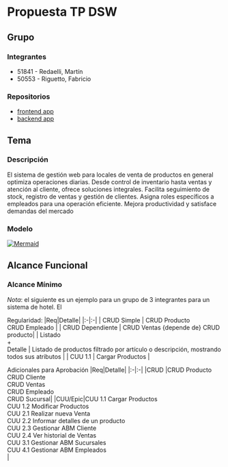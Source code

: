 # Propuesta TP DSW

## Grupo
### Integrantes
* 51841 - Redaelli, Martín
* 50553 - Riguetto, Fabricio

### Repositorios
* [frontend app](https://github.com/Fabririguetto/Frontend-dsw.git)
* [backend app](https://github.com/Fabririguetto/Backend-dsw.git)

## Tema
### Descripción
El sistema de gestión web para locales de venta de productos en general optimiza operaciones diarias. Desde control de inventario hasta ventas y atención al cliente, ofrece soluciones integrales. Facilita seguimiento de stock, registro de ventas y gestión de clientes. Asigna roles específicos a empleados para una operación eficiente. Mejora productividad y satisface demandas del mercado

### Modelo
[![Mermaid](https://mermaid.ink/img/pako:eNqtVt1vmzAQ_1csP7GWROSLEDRF2ta9rdKkVHuYeHHtS2oVcGSbaG2U_30GbEIgTVZ1PMBx97vz7z5s2GMqGOAY05QodcfJRpIsyZG5Kg1acaUhIyst6DPa15byGqy05PkG5SJ7lNDXMy6BUi7ylumHifX5pxSsoFos0dZKqgv5nm1TIMxAwEo9yLeUQ65haVhWQg-wKmghFUmXSFmpj_llPMkS7cpHy3jb4bnmqZZEOoXybIqVXnzqOtqo1qt6U94d0YDWQJ-Ijyx3R91HLt8m3XbMneAMUSI3bQYdhnkBO6Eac889E4yvOT1G8JzQNKHnU8YkFXuvutdl6sE2oLTpMpFfvt7bxLxegrZgpBqIiyFc2zwnNO17TxRXUK9X2fNRDvWjPfdNgdozz3ONOHvHJgBFJd92tgETxWMKpvJgDJ3oqtxnb5Jq0vkIqXKWRJ-OKTGRjs-ZtV1TP1SPM4eCNWlIYS3yt9dvBuI_EjizTD3rF9c47uWWsjPzLUvTNLOBGDAh_-FENCwYPzn2bm2bKElpYTr1ILTZJcf5rYWT03owOE5xjKjItaEGaHke2tC8DnW5Xkc2TbsOrQvfx9X3JpEEjxJs8DdGCobDG_PiPBXUJXaetb7tMKodLlTl1McKx3wlkJS_kovoViEbOtjHGciMcGY-tdVwJVg_QQYJjo3IiHxOcJIfDI4UWqxecopjLQvwcbFlZt7sl9kptyT_LUT7Fcd7_AfH4yAaRpNoMZoF4TyIRovIxy84ng_DIJoH43AximaT6Xxy8PFrFSAYRot5MBtPwzAKF5PZdOpjYFwLeW9_DMrH4S_q_Yfl?type=png)](https://mermaid.live/edit#pako:eNqtVt1vmzAQ_1csP7GWROSLEDRF2ta9rdKkVHuYeHHtS2oVcGSbaG2U_30GbEIgTVZ1PMBx97vz7z5s2GMqGOAY05QodcfJRpIsyZG5Kg1acaUhIyst6DPa15byGqy05PkG5SJ7lNDXMy6BUi7ylumHifX5pxSsoFos0dZKqgv5nm1TIMxAwEo9yLeUQ65haVhWQg-wKmghFUmXSFmpj_llPMkS7cpHy3jb4bnmqZZEOoXybIqVXnzqOtqo1qt6U94d0YDWQJ-Ijyx3R91HLt8m3XbMneAMUSI3bQYdhnkBO6Eac889E4yvOT1G8JzQNKHnU8YkFXuvutdl6sE2oLTpMpFfvt7bxLxegrZgpBqIiyFc2zwnNO17TxRXUK9X2fNRDvWjPfdNgdozz3ONOHvHJgBFJd92tgETxWMKpvJgDJ3oqtxnb5Jq0vkIqXKWRJ-OKTGRjs-ZtV1TP1SPM4eCNWlIYS3yt9dvBuI_EjizTD3rF9c47uWWsjPzLUvTNLOBGDAh_-FENCwYPzn2bm2bKElpYTr1ILTZJcf5rYWT03owOE5xjKjItaEGaHke2tC8DnW5Xkc2TbsOrQvfx9X3JpEEjxJs8DdGCobDG_PiPBXUJXaetb7tMKodLlTl1McKx3wlkJS_kovoViEbOtjHGciMcGY-tdVwJVg_QQYJjo3IiHxOcJIfDI4UWqxecopjLQvwcbFlZt7sl9kptyT_LUT7Fcd7_AfH4yAaRpNoMZoF4TyIRovIxy84ng_DIJoH43AximaT6Xxy8PFrFSAYRot5MBtPwzAKF5PZdOpjYFwLeW9_DMrH4S_q_Yfl)

## Alcance Funcional 

### Alcance Mínimo

*Nota*: el siguiente es un ejemplo para un grupo de 3 integrantes para un sistema de hotel. El 

Regularidad:
|Req|Detalle|
|:-|:-|
| CRUD Simple | CRUD Producto<br>CRUD Empleado |
| CRUD Dependiente | CRUD Ventas {depende de} CRUD producto|
| Listado<br>+<br>Detalle | Listado de productos filtrado por artículo o descripción, mostrando todos sus atributos |
| CUU 1.1 | Cargar Productos |


Adicionales para Aprobación
|Req|Detalle|
|:-|:-|
|CRUD |CRUD Producto<br>CRUD Cliente<br>CRUD Ventas<br>CRUD Empleado<br>CRUD Sucursal|
|CUU/Epic|CUU 1.1 Cargar Productos<br>CUU 1.2 Modificar Productos<br>CUU 2.1 Realizar nueva Venta<br>CUU 2.2 Informar detalles de un producto<br>CUU 2.3 Gestionar ABM Cliente<br>CUU 2.4 Ver historial de Ventas<br>CUU 3.1 Gestionar ABM Sucursales<br>CUU 4.1 Gestionar ABM Empleados<br>|
